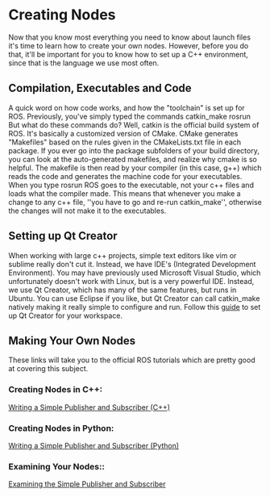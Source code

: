 # Creating Nodes

Now that you know most everything you need to know about launch files it's time to learn how to create your own nodes.  However, before you do that, it'll be important for you to know how to set up a C++ environment, since that is the language we use most often.

## Compilation, Executables and Code
A quick word on how code works, and how the "toolchain" is set up for ROS.  Previously, you've simply typed the commands
 catkin_make
 rosrun <package> <node>
But what do these commands do?  Well, catkin is the official build system of ROS.  It's basically a customized version of CMake.  CMake generates "Makefiles" based on the rules given in the CMakeLists.txt file in each package.  If you ever go into the package subfolders of your build directory, you can look at the auto-generated makefiles, and realize why cmake is so helpful.  The makefile is then read by your compiler (in this case, g++) which reads the code and generates the machine code for your executables.  When you type
 rosrun <package> <node>
ROS goes to the executable, not your c++ files and loads what the compiler made.  This means that whenever you make a change to any c++ file, ''you have to go and re-run catkin_make'', otherwise the changes will not make it to the executables.

## Setting up Qt Creator
When working with large c++ projects, simple text editors like vim or sublime really don't cut it.  Instead, we have IDE's (Integrated Development Environment).  You may have previously used Microsoft Visual Studio, which unfortunately doesn't work with Linux, but is a very powerful IDE.  Instead, we use Qt Creator, which has many of the same features, but runs in Ubuntu.  You can use Eclipse if you like, but Qt Creator can call catkin_make natively making it really simple to configure and run.  Follow this [guide](link) to set up Qt Creator for your workspace.

## Making Your Own Nodes
These links will take you to the official ROS tutorials which are pretty good at covering this subject.

### Creating Nodes in C++:

 [Writing a Simple Publisher and Subscriber (C++)](https://wiki.ros.org/ROS/Tutorials/WritingPublisherSubscriber%28c%2B%2B%29)

### Creating Nodes in Python:

[Writing a Simple Publisher and Subscriber (Python)](https://wiki.ros.org/ROS/Tutorials/WritingPublisherSubscriber%28python%29)

### Examining Your Nodes::

[Examining the Simple Publisher and Subscriber](https://wiki.ros.org/ROS/Tutorials/ExaminingPublisherSubscriber)
